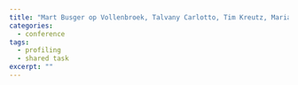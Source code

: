 ```yaml
---
title: "Mart Busger op Vollenbroek, Talvany Carlotto, Tim Kreutz, Maria Medvedeva,Chris Pool, Johannes Bjerva, Hessel Haagsma, and <strong>Malvina Nissim</strong>. GronUP: Groningen User Profiling: Notebook for PAN at CLEF 2016. In Rangel, F., Rosso, P., Verhoeven, B., Daelemans, W., Potthast, M., Stein, B. (eds) <em>Working Notes. Papers of the CLEF 2016 Evaluation Labs. CEUR Workshop Proceedings</em>, pages 846-857. 2016. <strong>[Best performing system at the PAN 2016 author profiling competition]</strong>"
categories: 
  - conference
tags:
  - profiling
  - shared task
excerpt: ""
---
```




